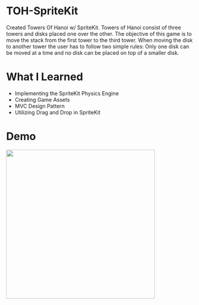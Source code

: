 # TOH-SpriteKit
Created Towers Of Hanoi w/ SpriteKit. Towers of Hanoi consist of three towers and disks placed one over the other. The objective of this game is to move the stack from the first tower to the third tower. When moving the disk to another tower the user has to follow two simple rules: Only one disk can be moved at a time and no disk can be placed on top of a smaller disk. 

# What I Learned 
- Implementing the SpriteKit Physics Engine 
- Creating Game Assets
- MVC Design Pattern
- Utilizing Drag and Drop in SpriteKit

# Demo
<img src="gifs/toh_spritekit.gif" height="400">

